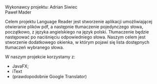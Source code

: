 Wykonawcy projektu:
Adrian Siwiec                                                                                     
Paweł Mader

Celem projektu Language Reader jest stworzenie aplikacji umożliwiającej otwieranie plików pdf, a
następnie tłumaczenie pojedynczego słowa, początkowo, z języka angielskiego na język polski. 
Tłumaczenie będzie następować po naciśnięciu odpowiedniego słowa. Naszym celem jest stworzenie dodatkowego okienka, w którym pojawi się lista dostępnych tłumaczeń wybranego słowa.

W naszym projekcie korzystamy z:                                                                 
- JavaFX;                                                                                          
- iText                                                                                          
- (prawdopodobnie Google Translator)